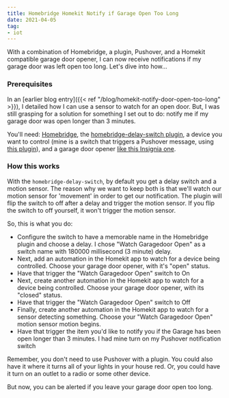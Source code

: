 ```yaml
---
title: Homebridge Homekit Notify if Garage Open Too Long
date: 2021-04-05
tag:
- iot
---
```

With a combination of Homebridge, a plugin, Pushover, and a Homekit compatible garage door opener, I can now receive notifications if my garage door was left open too long. Let's dive into how...

<!--more-->

### Prerequisites

In an [earlier blog entry]({{< ref "/blog/homekit-notify-door-open-too-long" >}}), I detailed how I can use a sensor to watch for an open door.  But, I was still grasping for a solution for something I set out to do: notify me if my garage door was open longer than 3 minutes.  

You'll need: [Homebridge](https://homebridge.io), the [homebridge-delay-switch plugin](https://www.npmjs.com/package/homebridge-delay-switch), a device you want to control (mine is a switch that triggers a Pushover message, using [this plugin](https://www.npmjs.com/package/homebridge-messenger)), and a garage door opener [like this Insignia one](https://www.bestbuy.com/site/insignia-wi-fi-garage-door-controller-for-apple-homekit-white/5933701.p?skuId=5933701).

### How this works

With the `homebridge-delay-switch`, by default you get a delay switch and a motion sensor.  The reason why we want to keep both is that we'll watch our motion sensor for 'movement' in order to get our notification. The plugin will flip the switch to off after a delay and trigger the motion sensor.  If you flip the switch to off yourself, it won't trigger the motion sensor.

So, this is what you do:

* Configure the switch to have a memorable name in the Homebridge plugin and choose a delay. I chose "Watch Garagedoor Open" as a switch name with 180000 millisecond (3 minute) delay.
* Next, add an automation in the Homekit app to watch for a device being controlled. Choose your garage door opener, with it's "open" status.
* Have that trigger the "Watch Garagedoor Open" switch to On
* Next, create another automation in the Homekit app to watch for a device being controlled.  Choose your garage door opener, with its "closed" status.
* Have that trigger the "Watch Garagedoor Open" switch to Off
* Finally, create another automation in the Homekit app to watch for a sensor detecting something.  Choose your "Watch Garagedoor Open" motion sensor motion begins.
* Have that trigger the item you'd like to notify you if the Garage has been open longer than 3 minutes. I had mine turn on my Pushover notification switch

Remember, you don't need to use Pushover with a plugin. You could also have it where it turns all of your lights in your house red.  Or, you could have it turn on an outlet to a radio or some other device.

But now, you can be alerted if you leave your garage door open too long.